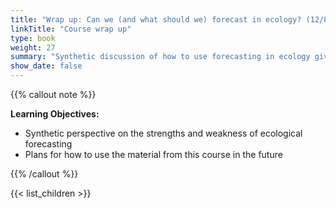 ```yaml
---
title: "Wrap up: Can we (and what should we) forecast in ecology? (12/8/2020)"
linkTitle: "Course wrap up"
type: book
weight: 27
summary: "Synthetic discussion of how to use forecasting in ecology given the strengths, weakness, and approaches we've learned." 
show_date: false
---
```


{{% callout note %}}

**Learning Objectives:**
* Synthetic perspective on the strengths and weakness of ecological forecasting
* Plans for how to use the material from this course in the future

{{% /callout %}}

{{< list_children >}}
